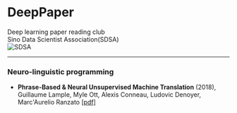 # DeepPaper
Deep learning paper reading club  
Sino Data Scientist Association(SDSA)   
![SDSA](https://github.com/qifengzhou/DeepPaper/raw/master/src/common/images/SDSA_logo.png  "Logo Title Text 1")

  
* * *  
  
### Neuro-linguistic programming
- **Phrase-Based & Neural Unsupervised Machine Translation** (2018), Guillaume Lample, Myle Ott, Alexis Conneau, Ludovic Denoyer, Marc'Aurelio Ranzato [[pdf]](https://arxiv.org/pdf/1804.07755.pdf)
